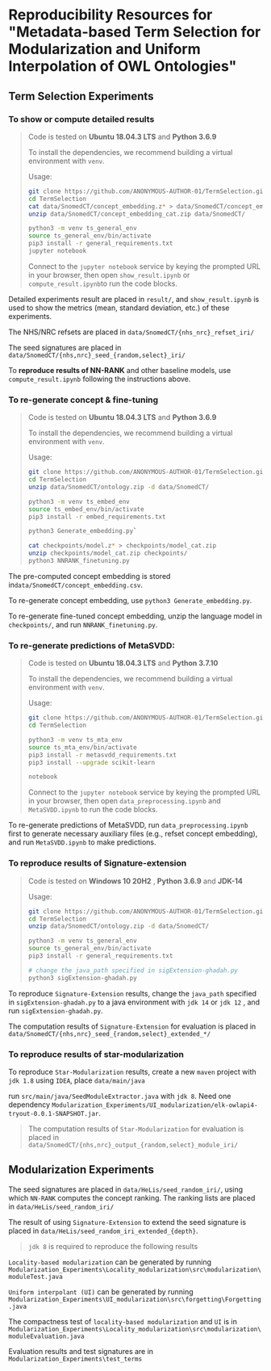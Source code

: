 # Reproducibility Resources for "Metadata-based Term Selection for Modularization and Uniform Interpolation of OWL Ontologies"

## Term Selection Experiments

### To show or compute detailed results

> Code is tested on **Ubuntu 18.04.3 LTS** and **Python 3.6.9**
>
> To install the dependencies, we recommend building a virtual environment with `venv`.
>
> Usage:
>
> ```bash
> git clone https://github.com/ANONYMOUS-AUTHOR-01/TermSelection.git
> cd TermSelection
> cat data/SnomedCT/concept_embedding.z* > data/SnomedCT/concept_embedding_cat.zip
> unzip data/SnomedCT/concept_embedding_cat.zip data/SnomedCT/
> 
> python3 -m venv ts_general_env
> source ts_general_env/bin/activate
> pip3 install -r general_requirements.txt
> jupyter notebook
> ```
>
> Connect to the `jupyter notebook` service by keying the prompted URL in your browser, then open  `show_result.ipynb` or `compute_result.ipynb`to run the code blocks.

Detailed experiments result are placed in `result/`, and `show_result.ipynb` is used to show the metrics (mean, standard deviation, etc.) of these experiments.

The NHS/NRC refsets are placed in `data/SnomedCT/{nhs_nrc}_refset_iri/`

The seed signatures are placed in `data/SnomedCT/{nhs,nrc}_seed_{random,select}_iri/`

To **reproduce results of NN-RANK** and other baseline models, use `compute_result.ipynb` following the instructions above.

### To re-generate concept & fine-tuning

> Code is tested on **Ubuntu 18.04.3 LTS** and **Python 3.6.9**
>
> To install the dependencies, we recommend building a virtual environment with `venv`.
>
> Usage:
>
> ```bash
> git clone https://github.com/ANONYMOUS-AUTHOR-01/TermSelection.git
> cd TermSelection
> unzip data/SnomedCT/ontology.zip -d data/SnomedCT/
> 
> python3 -m venv ts_embed_env
> source ts_embed_env/bin/activate
> pip3 install -r embed_requirements.txt
> 
> python3 Generate_embedding.py`
> 
> cat checkpoints/model.z* > checkpoints/model_cat.zip
> unzip checkpoints/model_cat.zip checkpoints/
> python3 NNRANK_finetuning.py
> ```

The pre-computed concept embedding is stored in`data/SnomedCT/concept_embedding.csv`. 

To re-generate concept embedding,  use `python3 Generate_embedding.py`.

To re-generate fine-tuned concept embedding, unzip the language model in `checkpoints/`, and run `NNRANK_finetuning.py`.

### To re-generate predictions of MetaSVDD:

> Code is tested on **Ubuntu 18.04.3 LTS** and **Python 3.7.10**
>
> To install the dependencies, we recommend building a virtual environment with `venv`.
>
> Usage:
>
> ```bash
> git clone https://github.com/ANONYMOUS-AUTHOR-01/TermSelection.git
> cd TermSelection
> 
> python3 -m venv ts_mta_env
> source ts_mta_env/bin/activate
> pip3 install -r metasvdd_requirements.txt
> pip3 install --upgrade scikit-learn
> 
> notebook
> ```
> Connect to the `jupyter notebook` service by keying the prompted URL in your browser, then open  `data_preprocessing.ipynb` and `MetaSVDD.ipynb` to run the code blocks.

To re-generate predictions of MetaSVDD, run `data_preprocessing.ipynb` first to generate necessary auxiliary files (e.g., refset concept embedding), and run `MetaSVDD.ipynb` to make predictions.

### To reproduce results of Signature-extension

> Code is tested on **Windows 10 20H2** , **Python 3.6.9** and **JDK-14**
>
> Usage:
>
> ```bash
>git clone https://github.com/ANONYMOUS-AUTHOR-01/TermSelection.git
> cd TermSelection
> unzip data/SnomedCT/ontology.zip -d data/SnomedCT/
> 
> python3 -m venv ts_general_env
> source ts_general_env/bin/activate
> pip3 install -r general_requirements.txt
> 
> # change the java_path specified in sigExtension-ghadah.py
> python3 sigExtension-ghadah.py
> ```

To reproduce `Signature-Extension` results, change the `java_path` specified in `sigExtension-ghadah.py` to a java environment with `jdk 14` or `jdk 12` , and run `sigExtension-ghadah.py`.

The computation results of `Signature-Extension` for evaluation is placed in `data/SnomedCT/{nhs,nrc}_seed_{random,select}_extended_*/`

### To reproduce results of star-modularization

To reproduce `Star-Modularization` results, create a new `maven` project with `jdk 1.8` using `IDEA`,  place `data/main/java`



 run `src/main/java/SeedModuleExtractor.java` with `jdk 8`. Need one dependency `Modularization_Experiments/UI_modularization/elk-owlapi4-tryout-0.0.1-SNAPSHOT.jar`.

> The computation results of `Star-Modularization` for evaluation is placed in `data/SnomedCT/{nhs,nrc}_output_{random,select}_module_iri/`



## Modularization Experiments

The seed signatures are placed in `data/HeLis/seed_random_iri/`, using which `NN-RANK` computes the concept ranking. The ranking lists are placed in `data/HeLis/seed_random_iri/`

The result of using `Signature-Extension` to extend the seed signature is placed in `data/HeLis/seed_random_iri_extended_{depth}`.

> `jdk 8` is required to reproduce the following results

`Locality-based modularization` can be generated by running `Modularization_Experiments\Locality_modularization\src\modularization\moduleTest.java` 

`Uniform interpolant (UI)` can be generated by running `Modularization_Experiments\UI_modularization\src\forgetting\Forgetting.java`

The compactness test of `locality-based modularization` and `UI` is in `Modularization_Experiments\Locality_modularization\src\modularization\moduleEvaluation.java`

Evaluation results and test signatures are in `Modularization_Experiments\test_terms`
